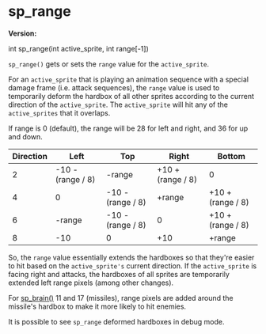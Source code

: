 # sp_range

**Version:** <VersionInfo dink="" standalone />&nbsp;<VersionInfo freedink="" standalone />&nbsp;<VersionInfo dinkhd="" standalone />&nbsp;<VersionInfo yedink="" standalone />

<Prototype>int sp_range(int active_sprite, int range[-1])</Prototype>

`sp_range()` gets or sets the `range` value for the `active_sprite`.

For an `active_sprite` that is playing an animation sequence with a special damage frame (i.e. attack sequences), the `range` value is used to temporarily deform the hardbox of all other sprites according to the current direction of the `active_sprite`. The `active_sprite` will hit any of the `active_sprites` that it overlaps.

If range is 0 (default), the range will be 28 for left and right, and 36 for up and down.

| Direction | Left | Top | Right | Bottom |
|--|--|--|--|--|
| 2 | -10 - (range / 8) | -range | +10 + (range / 8) | 0 |
| 4 | 0 | -10 - (range / 8) | +range | +10 + (range / 8) |
| 6 | -range | -10 - (range / 8) | 0 | +10 + (range / 8) |
| 8 | -10 | 0 | +10 | +range |

So, the `range` value essentially extends the hardboxes so that they're easier to hit based on the `active_sprite's` current direction. If the `active_sprite` is facing right and attacks, the hardboxes of all sprites are temporarily extended left range pixels (among other changes).

For [sp_brain()](./sp-brain.md) 11 and 17 (missiles), range pixels are added around the missile's hardbox to make it more likely to hit enemies.

It is possible to see `sp_range` deformed hardboxes in debug mode.
